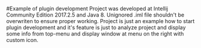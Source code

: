 #Example of plugin development
Project was developed at Intellij Community Edition 2017.2.5 and Java 8.
Unignored .iml file shouldn't be overwriten to ensure proper working. Project is just an example how to start plugin development and it's feature is just to analyze project and display some info from top-menu and display window at menu on the right with custom icon.
